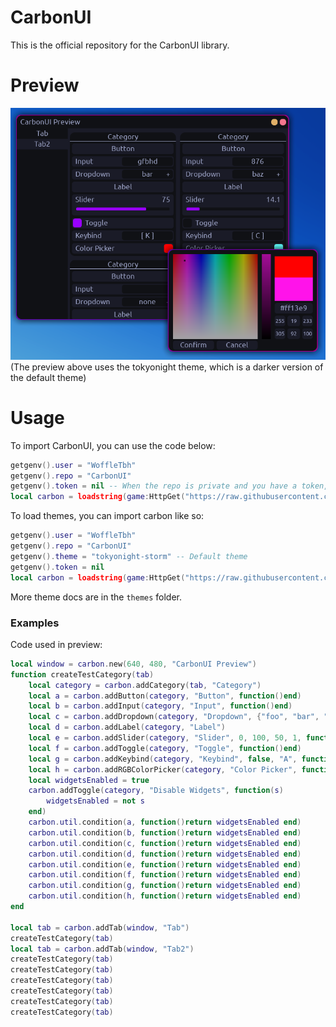 # CarbonUI
This is the official repository for the CarbonUI library.

# Preview
![Preview](https://github.com/WoffleTbh/CarbonUI/blob/main/githubAssets/preview1.png?raw=true)  
(The preview above uses the tokyonight theme, which is a darker version of the default theme)
# Usage
To import CarbonUI, you can use the code below:
```lua
getgenv().user = "WoffleTbh"
getgenv().repo = "CarbonUI"
getgenv().token = nil -- When the repo is private and you have a token, you can still use carbon. Leave as nil otherwise
local carbon = loadstring(game:HttpGet("https://raw.githubusercontent.com/" ..getgenv().user.. "/" ..getgenv().repo.. "/main/carbonui.lua" .. (settings_token and ("?token=" .. settings_token) or "")))()
```
To load themes, you can import carbon like so:
```lua
getgenv().user = "WoffleTbh"
getgenv().repo = "CarbonUI"
getgenv().theme = "tokyonight-storm" -- Default theme
getgenv().token = nil
local carbon = loadstring(game:HttpGet("https://raw.githubusercontent.com/" ..getgenv().user.. "/" ..getgenv().repo.. "/main/carbonui.lua" .. (settings_token and ("?token=" .. settings_token) or "")))()
```
More theme docs are in the `themes` folder.
### Examples
Code used in preview:
```lua
local window = carbon.new(640, 480, "CarbonUI Preview")
function createTestCategory(tab)
    local category = carbon.addCategory(tab, "Category")
    local a = carbon.addButton(category, "Button", function()end)
    local b = carbon.addInput(category, "Input", function()end)
    local c = carbon.addDropdown(category, "Dropdown", {"foo", "bar", "baz"}, "none", function()end)
    local d = carbon.addLabel(category, "Label")
    local e = carbon.addSlider(category, "Slider", 0, 100, 50, 1, function()end)
    local f = carbon.addToggle(category, "Toggle", function()end)
    local g = carbon.addKeybind(category, "Keybind", false, "A", function()end)
    local h = carbon.addRGBColorPicker(category, "Color Picker", function()end)
    local widgetsEnabled = true
    carbon.addToggle(category, "Disable Widgets", function(s)
        widgetsEnabled = not s
    end)
    carbon.util.condition(a, function()return widgetsEnabled end)
    carbon.util.condition(b, function()return widgetsEnabled end)
    carbon.util.condition(c, function()return widgetsEnabled end)
    carbon.util.condition(d, function()return widgetsEnabled end)
    carbon.util.condition(e, function()return widgetsEnabled end)
    carbon.util.condition(f, function()return widgetsEnabled end)
    carbon.util.condition(g, function()return widgetsEnabled end)
    carbon.util.condition(h, function()return widgetsEnabled end)
end

local tab = carbon.addTab(window, "Tab")
createTestCategory(tab)
local tab = carbon.addTab(window, "Tab2")
createTestCategory(tab)
createTestCategory(tab)
createTestCategory(tab)
createTestCategory(tab)
createTestCategory(tab)
createTestCategory(tab)
```
